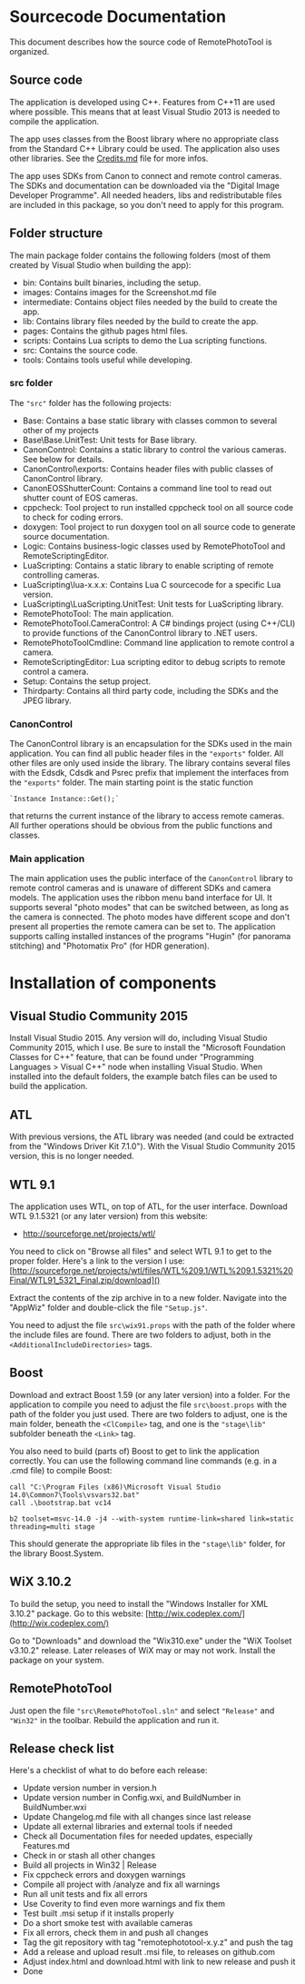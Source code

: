 # Sourcecode Documentation #

This document describes how the source code of RemotePhotoTool is organized.

## Source code ##

The application is developed using C++. Features from C++11 are used where possible. This means
that at least Visual Studio 2013 is needed to compile the application.

The app uses classes from the Boost library where no appropriate class from the Standard
C++ Library could be used. The application also uses other libraries. See the
[Credits.md](Credits.md) file for more infos.

The app uses SDKs from Canon to connect and remote control cameras. The SDKs and documentation can
be downloaded via the "Digital Image Developer Programme". All needed headers, libs and
redistributable files are included in this package, so you don't need to apply for this program.

## Folder structure ##

The main package folder contains the following folders (most of them created by Visual Studio when
building the app):

- bin: Contains built binaries, including the setup.
- images: Contains images for the Screenshot.md file
- intermediate: Contains object files needed by the build to create the app.
- lib: Contains library files needed by the build to create the app.
- pages: Contains the github pages html files.
- scripts: Contains Lua scripts to demo the Lua scripting functions.
- src: Contains the source code.
- tools: Contains tools useful while developing.

### src folder ###

The `"src"` folder has the following projects:

- Base: Contains a base static library with classes common to several other of my projects
- Base\Base.UnitTest: Unit tests for Base library.
- CanonControl: Contains a static library to control the various cameras. See below for details.
- CanonControl\exports: Contains header files with public classes of CanonControl library.
- CanonEOSShutterCount: Contains a command line tool to read out shutter count of EOS cameras.
- cppcheck: Tool project to run installed cppcheck tool on all source code to check for coding errors.
- doxygen: Tool project to run doxygen tool on all source code to generate source documentation.
- Logic: Contains business-logic classes used by RemotePhotoTool and RemoteScriptingEditor.
- LuaScripting: Contains a static library to enable scripting of remote controlling cameras.
- LuaScripting\lua-x.x.x: Contains Lua C sourcecode for a specific Lua version.
- LuaScripting\LuaScripting.UnitTest: Unit tests for LuaScripting library.
- RemotePhotoTool: The main application.
- RemotePhotoTool.CameraControl: A C# bindings project (using C++/CLI) to provide functions of the
  CanonControl library to .NET users.
- RemotePhotoToolCmdline: Command line application to remote control a camera.
- RemoteScriptingEditor: Lua scripting editor to debug scripts to remote control a camera.
- Setup: Contains the setup project.
- Thirdparty: Contains all third party code, including the SDKs and the JPEG library.

### CanonControl ###

The CanonControl library is an encapsulation for the SDKs used in the main application. You
can find all public header files in the `"exports"` folder. All other files are only used inside
the library. The library contains several files with the Edsdk, Cdsdk and Psrec prefix that
implement the interfaces from the `"exports"` folder. The main starting point is the static
function

    `Instance Instance::Get();`

that returns the current instance of the library to access remote cameras. All further operations
should be obvious from the public functions and classes.

### Main application ###

The main application uses the public interface of the `CanonControl` library to remote control
cameras and is unaware of different SDKs and camera models. The application uses the ribbon menu
band interface for UI. It supports several "photo modes" that can be switched between, as long
as the camera is connected. The photo modes have different scope and don't present all properties
the remote camera can be set to. The application supports calling installed instances of the
programs "Hugin" (for panorama stitching) and "Photomatix Pro" (for HDR generation).

# Installation of components #

## Visual Studio Community 2015 ##

Install Visual Studio 2015. Any version will do, including Visual Studio Community 2015, which
I use. Be sure to install the "Microsoft Foundation Classes for C++" feature, that can be found
under "Programming Languages > Visual C++" node when installing Visual Studio.
When installed into the default folders, the example batch files can be used to build the
application.

## ATL ##

With previous versions, the ATL library was needed (and could be extracted from the "Windows
Driver Kit 7.1.0"). With the Visual Studio Community 2015 version, this is no longer needed.

## WTL 9.1 ##

The application uses WTL, on top of ATL, for the user interface. Download WTL 9.1.5321 (or any
later version) from this website:
- http://sourceforge.net/projects/wtl/

You need to click on "Browse all files" and select WTL 9.1 to get to the proper folder. Here's
a link to the version I use:
[http://sourceforge.net/projects/wtl/files/WTL%209.1/WTL%209.1.5321%20Final/WTL91_5321_Final.zip/download]()

Extract the contents of the zip archive in to a new folder. Navigate into the "AppWiz" folder and
double-click the file `"Setup.js"`.

You need to adjust the file `src\wix91.props` with the path of the folder where the include files
are found. There are two folders to adjust, both in the `<AdditionalIncludeDirectories>` tags.

## Boost ##

Download and extract Boost 1.59 (or any later version) into a folder. For the application to compile
you need to adjust the file `src\boost.props` with the path of the folder you just used. There are two
folders to adjust, one is the main folder, beneath the `<ClCompile>` tag, and one is the `"stage\lib"`
subfolder beneath the `<Link>` tag.

You also need to build (parts of) Boost to get to link the application correctly. You can use the
following command line commands (e.g. in a .cmd file) to compile Boost:

    call "C:\Program Files (x86)\Microsoft Visual Studio 14.0\Common7\Tools\vsvars32.bat"
    call .\bootstrap.bat vc14

    b2 toolset=msvc-14.0 -j4 --with-system runtime-link=shared link=static threading=multi stage

This should generate the appropriate lib files in the `"stage\lib"` folder, for the library
Boost.System.

## WiX 3.10.2 ##

To build the setup, you need to install the "Windows Installer for XML 3.10.2" package. Go to this
website:
[http://wix.codeplex.com/](http://wix.codeplex.com/)

Go to "Downloads" and download the "Wix310.exe" under the "WiX Toolset v3.10.2" release. Later releases
of WiX may or may not work. Install the package on your system.

## RemotePhotoTool ##

Just open the file `"src\RemotePhotoTool.sln"` and select `"Release"` and `"Win32"` in the toolbar.
Rebuild the application and run it.

## Release check list ##

Here's a checklist of what to do before each release:

- Update version number in version.h
- Update version number in Config.wxi, and BuildNumber in BuildNumber.wxi
- Update Changelog.md file with all changes since last release
- Update all external libraries and external tools if needed
- Check all Documentation files for needed updates, especially Features.md
- Check in or stash all other changes
- Build all projects in Win32 | Release
- Fix cppcheck errors and doxygen warnings
- Compile all project with /analyze and fix all warnings
- Run all unit tests and fix all errors
- Use Coverity to find even more warnings and fix them
- Test built .msi setup if it installs properly
- Do a short smoke test with available cameras
- Fix all errors, check them in and push all changes
- Tag the git repository with tag "remotephototool-x.y.z" and push the tag
- Add a release and upload result .msi file, to releases on github.com
- Adjust index.html and download.html with link to new release and push it
- Done
